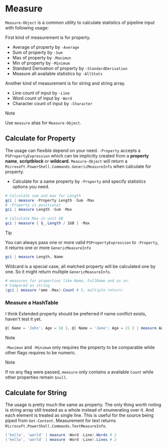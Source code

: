 # Measure

`Measure-Object` is a common utility to calculate statistics of pipeline input with following usage:

First kind of measurement is for property.

- Average of property by `-Average`
- Sum of property by `-Sum`
- Max of property by `-Maximun`
- Min of property by `-Minimum`
- Standard Derivation of property by `-StandardDerivation`
- Measure all available statistics by `-AllStats`

Another kind of measurement is for string and string array.

- Line count of input by `-Line`
- Word count of input by `-Word`
- Character count of input by `-Character`


> [!NOTE]
> Use `measure` alias for `Measure-Object`.

## Calculate for Property

The usage can flexible depend on your need.
`-Property` accepts a `PSPropertyExpression` which can be implicitly created from a **property name**, **scriptblock** or **wildcard**.
`Measure-Object` will return a `Microsoft.PowerShell.Commands.GenericMeasureInfo` when calculate for property.

- Calculate for a same property by `-Property` and specify statistics options you need.

```ps1
# Calculate sum and max for Length
gci | measure -Property Length -Sum -Max
# -Property is positional
gci | measure Length -Sum -Max

# Calculate Max in unit GB
gci | measure { $_.Length / 1GB } -Max 
```

> [!tip]
> You can always pass one or more valid `PSPropertyExpression` to `-Property`, it returns one or more `GenericMeasureInfo`
>```ps1
>gci | measure Length, Name
>```

Wildcard is a special case, all matched property will be calculated one by one. So it might return multiple `GenericMeasureInfo`.

```ps1
# measures for properties like Name, FullName and so on.
# Compared as string
(gci | measure *ame -Max).Count # 5, multiple return!
```


### Measure a HashTable <Badge type="info" text="PowerShell 6+" />

I think Extended property should be preferred if name conflict exists, haven't test it yet.

```ps1
@{ Name = 'John'; Age = 18 }, @{ Name = 'Jane'; Age = 21 } | measure Age -Max
```

> [!NOTE]
> `-Maximun` and `-Minimum` only requires the property to be comparable while other flags requires to be numeric.

> [!NOTE]
> If no any flag were passed, `measure` only contains a available `Count` while other properties remain `$null`.

## Calculate for String

The usage is pretty much the same as property.
The only thing worth noting is string array still treated as a whole instead of enumerating over it.
And each element is treated as single line. This is useful for the source being piped from `Get-Content`.
Measurement for text returns `Microsoft.PowerShell.Commands.TextMeasureInfo`.

```ps1
('hello', 'world' | measure -Word -Line).Words # 2
('hello', 'world' | measure -Word -Line).Lines # 2
```

